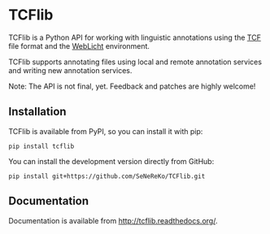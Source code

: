 TCFlib
======

TCFlib is a Python API for working with linguistic annotations using the [TCF] file format and the [WebLicht] environment.

TCFlib supports annotating files using local and remote annotation services and writing new annotation services.

Note: The API is not final, yet. Feedback and patches are highly welcome!

Installation
------------

TCFlib is available from PyPI, so you can install it with pip:

    pip install tcflib

You can install the development version directly from GitHub:

    pip install git+https://github.com/SeNeReKo/TCFlib.git

Documentation
-------------

Documentation is available from <http://tcflib.readthedocs.org/>.

[TCF]: http://weblicht.sfs.uni-tuebingen.de/weblichtwiki/index.php/The_TCF_Format
[WebLicht]: http://weblicht.sfs.uni-tuebingen.de/weblichtwiki/index.php/Main_Page

